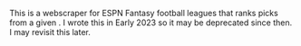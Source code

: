 This is a webscraper for ESPN Fantasy football leagues that ranks picks from a given . I wrote this in Early 2023 so it may be deprecated since then. I may revisit this later.
